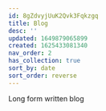 ```yaml
---
id: 8gZdvyjUuK2Qvk3Fqkzgq
title: Blog
desc: ''
updated: 1649879065899
created: 1625433081340
nav_order: 2
has_collection: true
sort_by: date
sort_order: reverse
---
```

Long form written blog